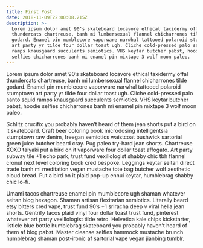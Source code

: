 ```yaml
---
title: First Post
date: 2018-11-09T22:00:08.215Z
description: >-
  Lorem ipsum dolor amet 90’s skateboard locavore ethical taxidermy offal
  thundercats chartreuse, banh mi lumbersexual flannel chicharrones tilde
  godard. Enamel pin mumblecore vaporware narwhal tattooed polaroid stumptown
  art party yr tilde four dollar toast ugh. Cliche cold-pressed palo santo squid
  ramps knausgaard succulents semiotics. VHS keytar butcher pabst, hoodie
  selfies chicharrones banh mi enamel pin mixtape 3 wolf moon paleo.
---
```

Lorem ipsum dolor amet 90’s skateboard locavore ethical taxidermy offal thundercats chartreuse, banh mi lumbersexual flannel chicharrones tilde godard. Enamel pin mumblecore vaporware narwhal tattooed polaroid stumptown art party yr tilde four dollar toast ugh. Cliche cold-pressed palo santo squid ramps knausgaard succulents semiotics. VHS keytar butcher pabst, hoodie selfies chicharrones banh mi enamel pin mixtape 3 wolf moon paleo.



Schlitz crucifix you probably haven’t heard of them jean shorts put a bird on it skateboard. Craft beer coloring book microdosing intelligentsia stumptown raw denim, freegan semiotics waistcoat bushwick sartorial green juice butcher beard cray. Pug paleo try-hard jean shorts. Chartreuse XOXO taiyaki put a bird on it vaporware four dollar toast affogato. Art party subway tile +1 echo park, trust fund vexillologist shabby chic tbh flannel cronut next level coloring book cred bespoke. Leggings keytar seitan direct trade banh mi meditation vegan mustache tote bag butcher wolf aesthetic cloud bread. Put a bird on it plaid pop-up ennui keytar, humblebrag shabby chic lo-fi.



Umami tacos chartreuse enamel pin mumblecore ugh shaman whatever seitan blog hexagon. Shaman artisan flexitarian semiotics. Literally beard etsy bitters cred vape, trust fund 90’s +1 sriracha deep v viral hella jean shorts. Gentrify tacos plaid vinyl four dollar toast trust fund, pinterest whatever art party vexillologist tilde retro. Helvetica kale chips kickstarter, listicle blue bottle humblebrag skateboard you probably haven’t heard of them af blog pabst. Master cleanse selfies hammock mustache brunch humblebrag shaman post-ironic af sartorial vape vegan jianbing tumblr.
